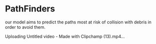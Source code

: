 # PathFinders
our model aims to predict the paths most at risk of collision with debris in order to avoid them.


Uploading Untitled video - Made with Clipchamp (13).mp4…

